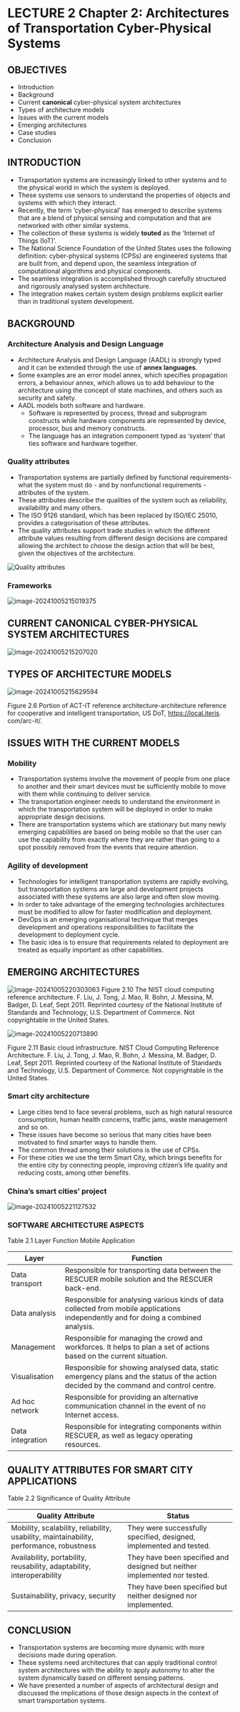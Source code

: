 
# LECTURE 2 Chapter 2: Architectures of Transportation Cyber-Physical Systems

## OBJECTIVES
+ Introduction
+ Background
+ Current **canonical** cyber-physical system architectures 
+ Types of architecture models 
+ Issues with the current models
+ Emerging architectures
+ Case studies
+ Conclusion

## INTRODUCTION
+ Transportation systems are increasingly linked to other systems and to the physical world in which the system is deployed.
+ These systems use sensors to understand the properties of objects and systems with which they interact.
+ Recently, the term ‘cyber-physical’ has emerged to describe systems that are a blend of physical sensing and computation and that are networked with other similar systems.
+ The collection of these systems is widely **touted** as the ‘Internet of Things (IoT)’.
+ The National Science Foundation of the United States uses the following definition: cyber-physical systems (CPSs) are engineered systems that are built from, and depend upon, the seamless integration of computational algorithms and physical components.
+ The seamless integration is accomplished through carefully structured and rigorously analysed system architecture.
+ The integration makes certain system design problems explicit earlier than in traditional system development.

## BACKGROUND
### Architecture Analysis and Design Language

+ Architecture Analysis and Design Language (AADL) is strongly typed and it can be extended through the use of **annex languages**.
+ Some examples are an error model annex, which specifies propagation errors, a behaviour annex, which allows us to add behaviour to the architecture using the concept of state machines, and others such as security and safety.
+ AADL models both software and hardware.
  + Software is represented by process, thread and subprogram constructs while hardware components are represented by device, processor, bus and memory constructs.
  + The language has an integration component typed as ‘system’ that ties software and hardware together.

### Quality attributes

+ Transportation systems are partially defined by functional requirements- what the system must do - and by nonfunctional requirements - attributes of the system.
+ These attributes describe the qualities of the system such as reliability, availability and many others.
+ The ISO 9126 standard, which has been replaced by ISO/IEC 25010, provides a categorisation of these attributes.
+ The quality attributes support trade studies in which the different attribute values resulting from different design decisions are compared allowing the architect to choose the design action that will be best, given the objectives of the architecture.

![Quality attributes](/images/306/07.svg)

### Frameworks

![image-20241005215019375](/images/306/08.png)

## CURRENT CANONICAL CYBER-PHYSICAL SYSTEM ARCHITECTURES

![image-20241005215207020](/images/306/09.png)

## TYPES OF ARCHITECTURE MODELS

![image-20241005215629594](/images/306/10.png)

Figure 2.6 Portion of ACT-IT reference architecture-architecture reference for cooperative and intelligent transportation, US DoT, https://local.iteris. com/arc-it/.

## ISSUES WITH THE CURRENT MODELS

### Mobility

+ Transportation systems involve the movement of people from one place to another and their smart devices must be sufficiently mobile to move with them while continuing to deliver service.
+ The transportation engineer needs to understand the environment in which the transportation system will be deployed in order to make appropriate design decisions.
+ There are transportation systems which are stationary but many newly emerging capabilities are based on being mobile so that the user can use the capability from exactly where they are rather than going to a spot possibly removed from the events that require attention.

###  Agility of development

+ Technologies for intelligent transportation systems are rapidly evolving, but transportation systems are large and development projects associated with these systems are also large and often slow moving.
+ In order to take advantage of the emerging technologies architectures must be modified to allow for faster modification and deployment.
+ DevOps is an emerging organisational technique that merges development and operations responsibilities to facilitate the development to deployment cycle.
+ The basic idea is to ensure that requirements related to deployment are treated as equally important as other capabilities.

## EMERGING ARCHITECTURES

![image-20241005220303063](/images/306/11.png)
Figure 2.10 The NIST cloud computing reference architecture.
F. Liu, J. Tong, J. Mao, R. Bohn, J. Messina, M. Badger, D. Leaf, Sept 2011. Reprinted courtesy of the National Institute of Standards and Technology, U.S. Department of Commerce. Not copyrightable in the United States.

![image-20241005220713890](/images/306/12.png)

Figure 2.11 Basic cloud infrastructure.
NIST Cloud Computing Reference Architecture. F. Liu, J. Tong, J. Mao, R. Bohn, J. Messina, M. Badger, D. Leaf, Sept 2011. Reprinted courtesy of the National Institute of Standards and Technology, U.S. Department of Commerce. Not copyrightable in the United States.

### Smart city architecture

+ Large cities tend to face several problems, such as high natural resource consumption, human health concerns, traffic jams, waste management and so on.
+ These issues have become so serious that many cities have been motivated to find smarter ways to handle them.
+ The common thread among their solutions is the use of CPSs.
+ For these cities we use the term Smart City, which brings benefits for the entire city by connecting people, improving citizen’s life quality and reducing costs, among other benefits.

### China’s smart cities’ project

![image-20241005221127532](/images/306/13.png)

### SOFTWARE ARCHITECTURE ASPECTS

Table 2.1 Layer Function Mobile Application

| Layer            | Function                                                     |
| ---------------- | ------------------------------------------------------------ |
| Data transport   | Responsible for transporting data between the RESCUER mobile solution and the RESCUER back-end. |
| Data analysis    | Responsible for analysing various kinds of data collected from mobile applications independently and for doing a combined analysis. |
| Management       | Responsible for managing the crowd and workforces. It helps to plan a set of actions based on the current situation. |
| Visualisation    | Responsible for showing analysed data, static emergency plans and the status of the action decided by the command and control centre. |
| Ad hoc network   | Responsible for providing an alternative communication channel in the event of no Internet access. |
| Data integration | Responsible for integrating components within RESCUER, as well as legacy operating resources. |

## QUALITY ATTRIBUTES FOR SMART CITY APPLICATIONS

Table 2.2 Significance of Quality Attribute

| Quality Attribute                                            | Status                                                       |
| ------------------------------------------------------------ | ------------------------------------------------------------ |
| Mobility, scalability, reliability, usability, maintainability, performance, robustness | They were successfully specified, designed, implemented and tested. |
| Availability, portability, reusability, adaptability, interoperability | They have been specified and designed but neither implemented nor tested. |
| Sustainability, privacy, security                            | They have been specified but neither designed nor implemented. |

## CONCLUSION

+ Transportation systems are becoming more dynamic with more decisions made during operation.
+ These systems need architectures that can apply traditional control system architectures with the ability to apply autonomy to alter the system dynamically based on different sensing patterns.
+ We have presented a number of aspects of architectural design and discussed the implications of those design aspects in the context of smart transportation systems.






